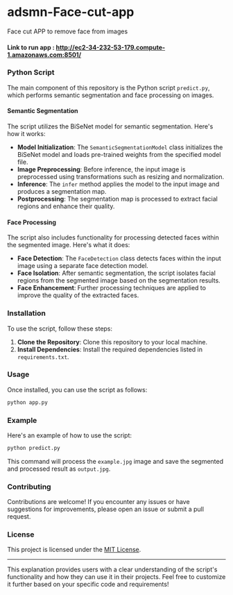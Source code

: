 # adsmn-Face-cut-app
Face cut APP to remove face from images

#### Link to run app : http://ec2-34-232-53-179.compute-1.amazonaws.com:8501/

### Python Script

The main component of this repository is the Python script `predict.py`, which performs semantic segmentation and face processing on images.

#### Semantic Segmentation

The script utilizes the BiSeNet model for semantic segmentation. Here's how it works:

- **Model Initialization**: The `SemanticSegmentationModel` class initializes the BiSeNet model and loads pre-trained weights from the specified model file.
- **Image Preprocessing**: Before inference, the input image is preprocessed using transformations such as resizing and normalization.
- **Inference**: The `infer` method applies the model to the input image and produces a segmentation map.
- **Postprocessing**: The segmentation map is processed to extract facial regions and enhance their quality.

#### Face Processing

The script also includes functionality for processing detected faces within the segmented image. Here's what it does:

- **Face Detection**: The `FaceDetection` class detects faces within the input image using a separate face detection model.
- **Face Isolation**: After semantic segmentation, the script isolates facial regions from the segmented image based on the segmentation results.
- **Face Enhancement**: Further processing techniques are applied to improve the quality of the extracted faces.

### Installation

To use the script, follow these steps:

1. **Clone the Repository**: Clone this repository to your local machine.
2. **Install Dependencies**: Install the required dependencies listed in `requirements.txt`.

### Usage

Once installed, you can use the script as follows:

```bash
python app.py 
```
### Example

Here's an example of how to use the script:

```bash
python predict.py 
```

This command will process the `example.jpg` image and save the segmented and processed result as `output.jpg`.

### Contributing

Contributions are welcome! If you encounter any issues or have suggestions for improvements, please open an issue or submit a pull request.

### License

This project is licensed under the [MIT License](LICENSE).

---

This explanation provides users with a clear understanding of the script's functionality and how they can use it in their projects. Feel free to customize it further based on your specific code and requirements!

